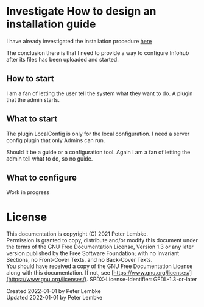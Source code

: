 # Investigate How to design an installation guide
I have already investigated the installation procedure [here](../installation/investigate_installation.md)

The conclusion there is that I need to provide a way to configure Infohub after its files has been uploaded and started.  

## How to start

I am a fan of letting the user tell the system what they want to do.
A plugin that the admin starts.

## What to start
The plugin LocalConfig is only for the local configuration. I need a server config plugin that only Admins can run.

Should it be a guide or a configuration tool. Again I am a fan of letting the admin tell what to do, so no guide.

## What to configure


Work in progress


# License
This documentation is copyright (C) 2021 Peter Lembke.  
Permission is granted to copy, distribute and/or modify this document under the terms of the GNU Free Documentation License, Version 1.3 or any later version published by the Free Software Foundation; with no Invariant Sections, no Front-Cover Texts, and no Back-Cover Texts.  
You should have received a copy of the GNU Free Documentation License along with this documentation. If not, see [https://www.gnu.org/licenses/](https://www.gnu.org/licenses/).  SPDX-License-Identifier: GFDL-1.3-or-later

Created 2022-01-01 by Peter Lembke  
Updated 2022-01-01 by Peter Lembke  
